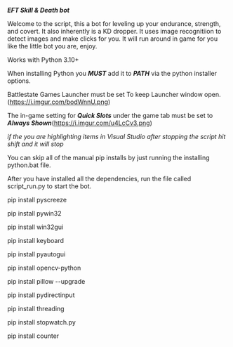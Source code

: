 ***EFT Skill & Death bot***

Welcome to the script, this a bot for leveling up your endurance, strength, and covert. It also inherently is a KD dropper. It uses image recognitiion to detect images and make clicks for you. It will run around in game for you like the little bot you are, enjoy.

Works with Python 3.10+

When installing Python you ***MUST*** add it to ***PATH*** via the python installer options.

Battlestate Games Launcher must be set To keep Launcher window open.(https://i.imgur.com/bodWnnU.png)

The in-game setting for ***Quick Slots*** under the game tab must be set to ***Always Shown***(https://i.imgur.com/u4LcCv3.png)

*if the you are highlighting items in Visual Studio after stopping the script hit shift and it will stop*

You can skip all of the manual pip installs by just running the installing python.bat file.

After you have installed all the dependencies, run the file called script_run.py to start the bot.


 
pip install pyscreeze

pip install pywin32

pip install win32gui

pip install keyboard

pip install pyautogui

pip install opencv-python

pip install pillow --upgrade

pip install pydirectinput

pip install threading

pip install stopwatch.py

pip install counter







